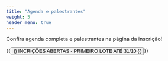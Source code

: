 ```yaml
---
title: "Agenda e palestrantes"
weight: 5
header_menu: true
---
```


Confira agenda completa e palestrantes na página da inscrição!

{{<button href="https://www.e-inscricao.com/wonhyo/atualizacao-kukkiwon">}}
INCRIÇÕES ABERTAS - PRIMEIRO LOTE ATÉ 31/10
{{</button>}}

<!-- {{<figure src="images/agenda-sexta.jpeg" width="100%">}}

{{<figure src="images/agenda-sabado.jpeg" width="100%">}}

{{<figure src="images/agenda-domingo.jpeg" width="100%">}} -->
